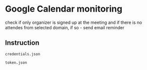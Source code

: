 # Google Calendar monitoring
check if only organizer is signed up at the meeting and if there is no attendes from selected domain, if so - send email reminder

## Instruction
`
credentials.json
`

`
token.json
`
